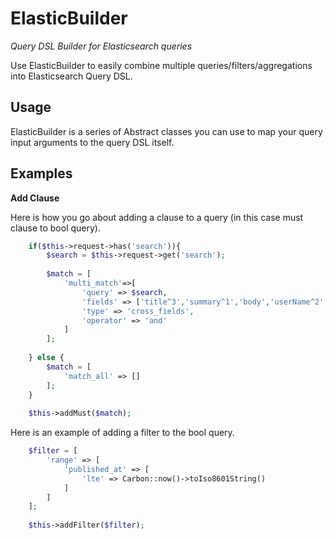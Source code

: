 # ElasticBuilder

_Query DSL Builder for Elasticsearch queries_

Use ElasticBuilder to easily combine multiple queries/filters/aggregations into Elasticsearch Query DSL.

## Usage 

ElasticBuilder is a series of Abstract classes you can use to map your query input arguments to the query DSL itself.

## Examples

**Add Clause**

Here is how you go about adding a clause to a query (in this case must clause to bool query).

```php
    if($this->request->has('search')){
        $search = $this->request->get('search');
    
        $match = [
            'multi_match'=>[
                'query' => $search,
                'fields' => ['title^3','summary^1','body','userName^2','categoryName^2','tag_string^1'],
                'type' => 'cross_fields',
                'operator' => 'and'
            ]
        ];
    
    } else {
        $match = [
            'match_all' => []
        ];
    }
    
    $this->addMust($match);
```

Here is an example of adding a filter to the bool query.

```php
    $filter = [
        'range' => [
            'published_at' => [
                'lte' => Carbon::now()->toIso8601String()
            ]
        ]
    ];
    
    $this->addFilter($filter);
```